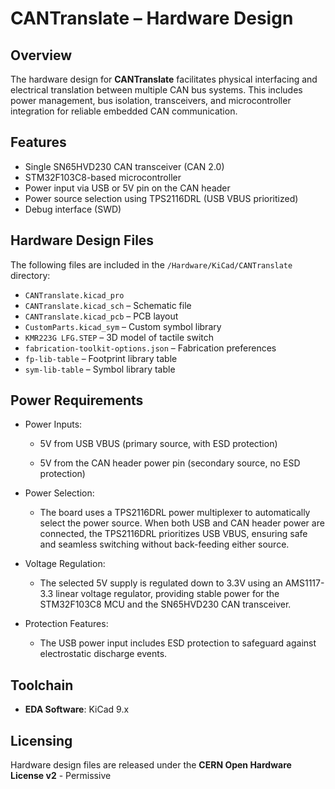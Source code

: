 # CANTranslate – Hardware Design

## Overview

The hardware design for **CANTranslate** facilitates physical interfacing and electrical translation between multiple CAN bus systems. This includes power management, bus isolation, transceivers, and microcontroller integration for reliable embedded CAN communication.

## Features

* Single SN65HVD230 CAN transceiver (CAN 2.0)&#x20;
* STM32F103C8-based microcontroller
* Power input via USB or 5V pin on the CAN header
* Power source selection using TPS2116DRL (USB VBUS prioritized)
* Debug interface (SWD)

## Hardware Design Files

The following files are included in the `/Hardware/KiCad/CANTranslate` directory:

* `CANTranslate.kicad_pro`
* `CANTranslate.kicad_sch` – Schematic file
* `CANTranslate.kicad_pcb` – PCB layout
* `CustomParts.kicad_sym` – Custom symbol library
* `KMR223G LFG.STEP` – 3D model of tactile switch
* `fabrication-toolkit-options.json` – Fabrication preferences
* `fp-lib-table` – Footprint library table
* `sym-lib-table` – Symbol library table

## Power Requirements
* Power Inputs:
    * 5V from USB VBUS (primary source, with ESD protection)

    * 5V from the CAN header power pin (secondary source, no ESD protection)

* Power Selection:
    * The board uses a TPS2116DRL power multiplexer to automatically select the power source. When both USB and CAN header power are connected, the TPS2116DRL prioritizes USB VBUS, ensuring safe and seamless switching without back-feeding either source.

* Voltage Regulation:
    * The selected 5V supply is regulated down to 3.3V using an AMS1117-3.3 linear voltage regulator, providing stable power for the STM32F103C8 MCU and the SN65HVD230 CAN transceiver.

* Protection Features:
    * The USB power input includes ESD protection to safeguard against electrostatic discharge events.

## Toolchain

* **EDA Software**: KiCad 9.x

## Licensing

Hardware design files are released under the **CERN Open Hardware License v2** - Permissive
